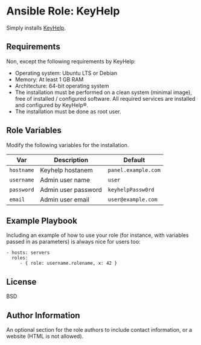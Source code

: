 # Ansible Role: KeyHelp

Simply installs [KeyHelp](https://www.keyhelp.de/en/).



Requirements
------------

Non, except the following requirements by KeyHelp:

- Operating system: Ubuntu LTS or Debian
- Memory: At least 1 GB RAM
- Architecture: 64-bit operating system
- The installation must be performed on a clean system (minimal image), free of installed / configured software.
  All required services are installed and configured by KeyHelp®.
- The installation must be done as root user.

Role Variables
--------------

Modify the following variables for the installation.

| Var        | Description         | Default             |
| ---------- | ------------------- | ------------------- |
| `hostname` | Keyhelp hostanem    | `panel.example.com` |
| `username` | Admin user name     | `user`              |
| `password` | Admin user password | `keyhelpPassw0rd`   |
| `email`    | Admin user email    | `user@example.com`  |

Example Playbook
----------------

Including an example of how to use your role (for instance, with variables passed in as parameters) is always nice for users too:

    - hosts: servers
      roles:
         - { role: username.rolename, x: 42 }

License
-------

BSD

Author Information
------------------

An optional section for the role authors to include contact information, or a website (HTML is not allowed).

